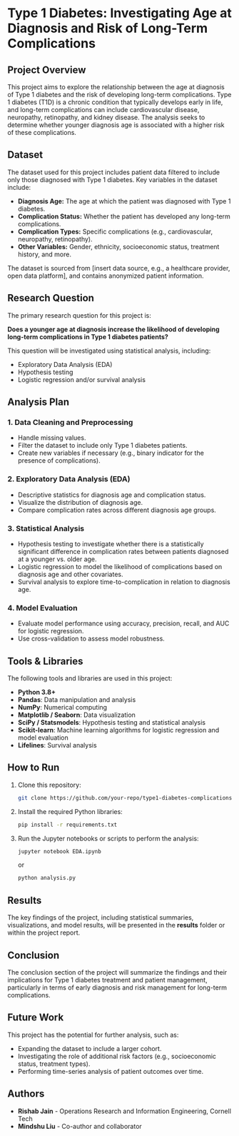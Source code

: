 # Type 1 Diabetes: Investigating Age at Diagnosis and Risk of Long-Term Complications

## Project Overview

This project aims to explore the relationship between the age at diagnosis of Type 1 diabetes and the risk of developing long-term complications. Type 1 diabetes (T1D) is a chronic condition that typically develops early in life, and long-term complications can include cardiovascular disease, neuropathy, retinopathy, and kidney disease. The analysis seeks to determine whether younger diagnosis age is associated with a higher risk of these complications.

## Dataset

The dataset used for this project includes patient data filtered to include only those diagnosed with Type 1 diabetes. Key variables in the dataset include:

- **Diagnosis Age:** The age at which the patient was diagnosed with Type 1 diabetes.
- **Complication Status:** Whether the patient has developed any long-term complications.
- **Complication Types:** Specific complications (e.g., cardiovascular, neuropathy, retinopathy).
- **Other Variables:** Gender, ethnicity, socioeconomic status, treatment history, and more.

The dataset is sourced from [insert data source, e.g., a healthcare provider, open data platform], and contains anonymized patient information.

## Research Question

The primary research question for this project is:

**Does a younger age at diagnosis increase the likelihood of developing long-term complications in Type 1 diabetes patients?**

This question will be investigated using statistical analysis, including:

- Exploratory Data Analysis (EDA)
- Hypothesis testing
- Logistic regression and/or survival analysis

## Analysis Plan

### 1. Data Cleaning and Preprocessing
- Handle missing values.
- Filter the dataset to include only Type 1 diabetes patients.
- Create new variables if necessary (e.g., binary indicator for the presence of complications).

### 2. Exploratory Data Analysis (EDA)
- Descriptive statistics for diagnosis age and complication status.
- Visualize the distribution of diagnosis age.
- Compare complication rates across different diagnosis age groups.

### 3. Statistical Analysis
- Hypothesis testing to investigate whether there is a statistically significant difference in complication rates between patients diagnosed at a younger vs. older age.
- Logistic regression to model the likelihood of complications based on diagnosis age and other covariates.
- Survival analysis to explore time-to-complication in relation to diagnosis age.

### 4. Model Evaluation
- Evaluate model performance using accuracy, precision, recall, and AUC for logistic regression.
- Use cross-validation to assess model robustness.

## Tools & Libraries

The following tools and libraries are used in this project:

- **Python 3.8+**
- **Pandas**: Data manipulation and analysis
- **NumPy**: Numerical computing
- **Matplotlib / Seaborn**: Data visualization
- **SciPy / Statsmodels**: Hypothesis testing and statistical analysis
- **Scikit-learn**: Machine learning algorithms for logistic regression and model evaluation
- **Lifelines**: Survival analysis

## How to Run

1. Clone this repository: 
    ```bash
    git clone https://github.com/your-repo/type1-diabetes-complications.git
    ```

2. Install the required Python libraries:
    ```bash
    pip install -r requirements.txt
    ```

3. Run the Jupyter notebooks or scripts to perform the analysis:
    ```bash
    jupyter notebook EDA.ipynb
    ```
    or
    ```bash
    python analysis.py
    ```

## Results

The key findings of the project, including statistical summaries, visualizations, and model results, will be presented in the **results** folder or within the project report.

## Conclusion

The conclusion section of the project will summarize the findings and their implications for Type 1 diabetes treatment and patient management, particularly in terms of early diagnosis and risk management for long-term complications.

## Future Work

This project has the potential for further analysis, such as:
- Expanding the dataset to include a larger cohort.
- Investigating the role of additional risk factors (e.g., socioeconomic status, treatment types).
- Performing time-series analysis of patient outcomes over time.

## Authors

- **Rishab Jain** - Operations Research and Information Engineering, Cornell Tech
- **Mindshu Liu** - Co-author and collaborator

